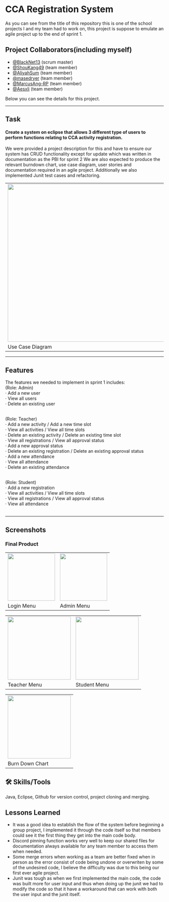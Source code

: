 # CCA Registration System
As you can see from the title of this repository this is one of the school projects I and my team had to work on, this project is suppose to emulate an agile project up to the end of sprint 1.

## Project Collaborators(including myself)
- [@BlackNet13](https://github.com/BlackNet13) (scrum master)
- [@ShouKang49](https://github.com/ShouKang49) (team member)
- [@AliyahSum](https://github.com/AliyahSum) (team member)
- [@masedryer](https://github.com/masedryer) (team member)
- [@MarcusAng-RP](https://github.com/MarcusAng-RP) (team member)
- [@Aesxli](https://github.com/Aesxli) (team member)

Below you can see the details for this project.

<hr>

## Task
#### Create a system on eclipse that allows 3 different type of users to perform functions relating to CCA activity registration.
We were provided a project description for this and have to ensure our system has CRUD functionality except for update which was written in documentation as the PBI for sprint 2 We are also expected to produce the relevant burndown chart, use case diagram, user stories and documentation required in an agile project. Additionally we also implemented Junit test cases and refactoring.

<table>
  <tr>
    <td>
       <img src="https://github.com/BlackNet13/C206_CaseStudy/assets/123053395/538168e2-9002-4caf-8221-e16efdef94bd" height ="500"/>
    </td>
  </tr>
  <tr>
    <td>Use Case Diagram</td>
  </tr>
</table>

<hr>

## Features
The features we needed to implement in sprint 1 includes:<br>
(Role: Admin)<br>
· Add a new user<br>
· View all users<br>
· Delete an existing user<br><br>

(Role: Teacher)<br>
· Add a new activity / Add a new time slot<br>
· View all activities / View all time slots<br>
· Delete an existing activity / Delete an existing time slot<br>
· View all registrations / View all approval status<br>
· Add a new approval status<br>
· Delete an existing registration / Delete an existing approval status<br>
· Add a new attendance<br>
· View all attendance<br>
· Delete an existing attendance<br><br>

(Role: Student)<br>
· Add a new registration<br>
· View all activities / View all time slots<br>
· View all registrations / View all approval status<br> 
· View all attendance<br><br>

<hr>

## Screenshots

### Final Product
<table>
  <tr>
    <td>
    <!--<img src="https://your-image-url.type" width="100" height="100">-->
  <img src="https://github.com/BlackNet13/C206_CaseStudy/assets/123053395/1f5263ab-850d-4146-b5ab-35f955eac29f" height ="150"/>
</td>
    <td>
      <img src="https://github.com/BlackNet13/C206_CaseStudy/assets/123053395/11b8f31a-8aa0-4f0a-9cd2-0e2b485faea4" height ="150"/>
    </td>
    </tr>
  <tr>
    <td>Login Menu</td> 
    <td>Admin Menu</td>
  </tr>
</table>

<table>
  <tr>
    <td>
  <img src="https://github.com/BlackNet13/C206_CaseStudy/assets/123053395/95418802-9e1c-4f0a-8f8c-818617b984d9" height ="200"/>

</td>
    <td>
      <img src="https://github.com/BlackNet13/C206_CaseStudy/assets/123053395/d0b05b04-da5f-4fa8-ae60-4e88a8d3aaae" height ="200"/>
    </td>
    </tr>
  <tr>
    <td>Teacher Menu</td> 
    <td>Student Menu</td>
  </tr>
</table>
<table>
  <tr>
    <td>
      <img src="https://github.com/BlackNet13/C206_CaseStudy/assets/123053395/61662d72-1545-4834-a162-afbc146768f0" height ="200"/>
    </td>
  </tr>
  <tr>
    <td>
      Burn Down Chart
    </td>
  </tr>
</table>


## 🛠 Skills/Tools
Java, Eclipse, Github for version control, project cloning and merging.

## Lessons Learned
- It was a good idea to establish the flow of the system before beginning a group project, I implemented it through the code itself so that members could see it the first thing they get into the main code body.
- Discord pinning function works very well to keep our shared files for documentation always available for any team member to access them when needed.
- Some merge errors when working as a team are better fixed when in person as the error consist of code being undone or overwriten by some of the undesired code, I believe the difficulty was due to this being our first ever agile project.
- Junit was tough as when we first implemented the main code, the code was built more for user input and thus when doing up the junit we had to modify the code so that it have a workaround that can work with both the user input and the junit itself.

